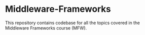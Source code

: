 # Middleware-Frameworks

This repository contains codebase for all the topics covered in the Middleware Frameworks course (MFW).
